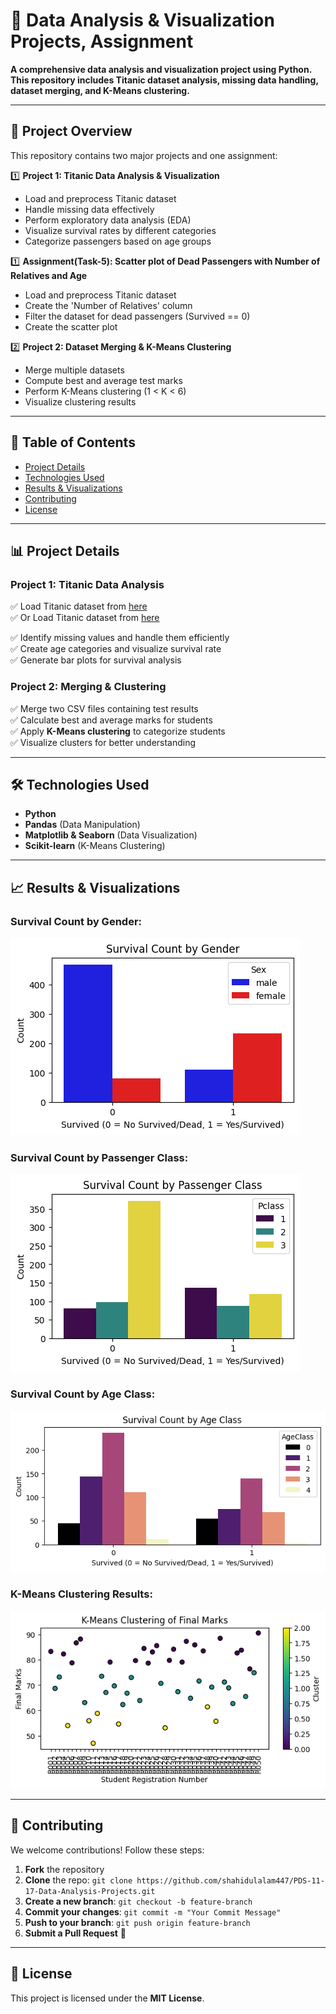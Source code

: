 # 📌 Data Analysis & Visualization Projects, Assignment

**A comprehensive data analysis and visualization project using Python. This repository includes Titanic dataset analysis, missing data handling, dataset merging, and K-Means clustering.**

---

## 📂 Project Overview

This repository contains two major projects and one assignment:

1️⃣ **Project 1: Titanic Data Analysis & Visualization**  
- Load and preprocess Titanic dataset  
- Handle missing data effectively  
- Perform exploratory data analysis (EDA)  
- Visualize survival rates by different categories  
- Categorize passengers based on age groups

1️⃣ **Assignment(Task-5): Scatter plot of Dead Passengers with Number of Relatives and Age**  
- Load and preprocess Titanic dataset  
- Create the 'Number of Relatives' column  
- Filter the dataset for dead passengers (Survived == 0)  
- Create the scatter plot  

2️⃣ **Project 2: Dataset Merging & K-Means Clustering**  
- Merge multiple datasets  
- Compute best and average test marks  
- Perform K-Means clustering (1 < K < 6)  
- Visualize clustering results  

---

## 📜 Table of Contents
- [Project Details](#project)
- [Technologies Used](#technologies)
- [Results & Visualizations](#results)
- [Contributing](#contributing)
- [License](#license)

---
<a id="project"></a>
## 📊 Project Details

### **Project 1: Titanic Data Analysis**
✅ Load Titanic dataset from [here](https://github.com/shahidulalam447/PDS-11-17-Data-Analysis-Projects/blob/47ce9b98f2188f002297b3139cf33462b72a9c19/data/titanic.csv)  
✅ Or Load Titanic dataset from [here](https://raw.githubusercontent.com/PulockDas/pd-12-resources/refs/heads/master/titanic.csv) 

✅ Identify missing values and handle them efficiently  
✅ Create age categories and visualize survival rate  
✅ Generate bar plots for survival analysis  

### **Project 2: Merging & Clustering**
✅ Merge two CSV files containing test results  
✅ Calculate best and average marks for students  
✅ Apply **K-Means clustering** to categorize students  
✅ Visualize clusters for better understanding  

---
<a id="technologies"></a>
## 🛠 Technologies Used
- **Python**  
- **Pandas** (Data Manipulation)  
- **Matplotlib & Seaborn** (Data Visualization)  
- **Scikit-learn** (K-Means Clustering)  

---
<a id="results"></a>
## 📈 Results & Visualizations

### **Survival Count by Gender:**
![Survival vs Gender](images/survival_by_gender.png)  

### **Survival Count by Passenger Class:**
![Survival by Passenger Class](images/survival_by_class.png)  

### **Survival Count by Age Class:**
![Survival by Age Class](images/survival_by_age_class.png)

### **K-Means Clustering Results:**
![K-Means Clustering](images/kmeans_clusters.png)  

---
<a id="contributing"></a>
## 🤝 Contributing
We welcome contributions! Follow these steps:
1. **Fork** the repository  
2. **Clone** the repo: `git clone https://github.com/shahidulalam447/PDS-11-17-Data-Analysis-Projects.git`  
3. **Create a new branch**: `git checkout -b feature-branch`  
4. **Commit your changes**: `git commit -m "Your Commit Message"`  
5. **Push to your branch**: `git push origin feature-branch`  
6. **Submit a Pull Request** 🚀  

---
<a id="license"></a>
## 📜 License
This project is licensed under the **MIT License**.  
